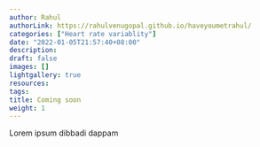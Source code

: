 ```yaml
---
author: Rahul
authorLink: https://rahulvenugopal.github.io/haveyoumetrahul/
categories: ["Heart rate variablity"]
date: "2022-01-05T21:57:40+08:00"
description: 
draft: false
images: []
lightgallery: true
resources:
tags:
title: Coming soon
weight: 1
---
```


Lorem ipsum dibbadi dappam